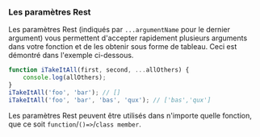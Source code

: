 ### Les paramètres Rest 
Les paramètres Rest (indiqués par `...argumentName` pour le dernier argument) vous permettent d'accepter rapidement plusieurs arguments dans votre fonction et de les obtenir sous forme de tableau. Ceci est démontré dans l'exemple ci-dessous.

```ts
function iTakeItAll(first, second, ...allOthers) {
    console.log(allOthers);
}
iTakeItAll('foo', 'bar'); // []
iTakeItAll('foo', 'bar', 'bas', 'qux'); // ['bas','qux']
```

Les paramètres Rest peuvent être utilisés dans n'importe quelle fonction, que ce soit `function`/`()=>`/`class member`.
